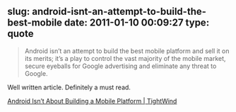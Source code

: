 slug: android-isnt-an-attempt-to-build-the-best-mobile
date: 2011-01-10 00:09:27
type: quote
---

> Android isn’t an attempt to build the best mobile platform and sell it on its merits; it’s a play to control the vast majority of the mobile market, secure eyeballs for Google advertising and eliminate any threat to Google.

Well written article. Definitely a must read.

 [Android Isn’t About Building a Mobile Platform | TightWind](http://www.tightwind.net/2011/01/android-isnt-about-building-a-mobile-platform/)
